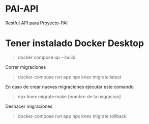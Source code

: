 # PAI-API
Restful API para Proyecto-PAI

# Tener instalado Docker Desktop
> docker compose up --build

Correr migraciones
>docker-compose run app npx knex migrate:latest

En caso de crear nuevas migraciones ejecutar este comando
>npx knex migrate:make [nombre de la migracion]


Deshacer migraciones
>docker-compose run app npx knex migrate:rollback


<!-- # Instalar dependencias
docker-compose run app npx knex seeds:run


npx knex migrate:make [nombre de la migracion]
docker-compose run app npx knex migrate:latest
docker-compose run app npx knex migrate:rollback
docker-compose run app npx knex migrate:up name_of_migration_file.js

TODO: Agregar seeds

npm i

# Correr el server de manera local
npm run dev -->
